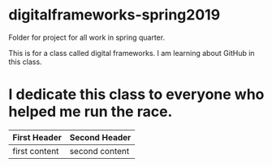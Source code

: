 # digitalframeworks-spring2019
Folder for project for all work in spring quarter.

This is for a class called digital frameworks. I am learning about GitHub in this class. 

# I dedicate this class to everyone who helped me run the race.

First Header | Second Header
-------------|---------------
first content| second content
